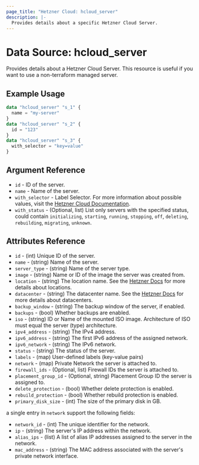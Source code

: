 ```yaml
---
page_title: "Hetzner Cloud: hcloud_server"
description: |-
  Provides details about a specific Hetzner Cloud Server.
---
```


# Data Source: hcloud_server

Provides details about a Hetzner Cloud Server.
This resource is useful if you want to use a non-terraform managed server.

## Example Usage

```terraform
data "hcloud_server" "s_1" {
  name = "my-server"
}
data "hcloud_server" "s_2" {
  id = "123"
}
data "hcloud_server" "s_3" {
  with_selector = "key=value"
}
```

## Argument Reference

- `id` - ID of the server.
- `name` - Name of the server.
- `with_selector` - Label Selector. For more information about possible values, visit the [Hetzner Cloud Documentation](https://docs.hetzner.cloud/#overview-label-selector).
- `with_status` - (Optional, list) List only servers with the specified status, could contain `initializing`, `starting`, `running`, `stopping`, `off`, `deleting`, `rebuilding`, `migrating`, `unknown`.

## Attributes Reference

- `id` - (int) Unique ID of the server.
- `name` - (string) Name of the server.
- `server_type` - (string) Name of the server type.
- `image` - (string) Name or ID of the image the server was created from.
- `location` - (string) The location name. See the [Hetzner Docs](https://docs.hetzner.com/cloud/general/locations/#what-locations-are-there) for more details about locations.
- `datacenter` - (string) The datacenter name. See the [Hetzner Docs](https://docs.hetzner.com/cloud/general/locations/#what-datacenters-are-there) for more details about datacenters.
- `backup_window` - (string) The backup window of the server, if enabled.
- `backups` - (bool) Whether backups are enabled.
- `iso` - (string) ID or Name of the mounted ISO image. Architecture of ISO must equal the server (type) architecture.
- `ipv4_address` - (string) The IPv4 address.
- `ipv6_address` - (string) The first IPv6 address of the assigned network.
- `ipv6_network` - (string) The IPv6 network.
- `status` - (string) The status of the server.
- `labels` - (map) User-defined labels (key-value pairs)
- `network` - (map) Private Network the server is attached to.
- `firewall_ids` - (Optional, list) Firewall IDs the server is attached to.
- `placement_group_id` - (Optional, string) Placement Group ID the server is assigned to.
- `delete_protection` - (bool) Whether delete protection is enabled.
- `rebuild_protection` - (bool) Whether rebuild protection is enabled.
- `primary_disk_size` - (int) The size of the primary disk in GB.

a single entry in `network` support the following fields:

- `network_id` - (int) The unique identifier for the network.
- `ip` - (string) The server's IP address within the network.
- `alias_ips` - (list) A list of alias IP addresses assigned to the server in the network.
- `mac_address` - (string) The MAC address associated with the server's private network interface.
